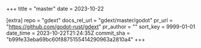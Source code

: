 +++
title = "master"
date = 2023-10-22

[extra]
repo = "gdext"
docs_rel_url = "gdext/master/godot"
pr_url = "https://github.com/godot-rust/gdext"
pr_author = ""
sort_key = 9999-01-01
date_time = 2023-10-22T21:24:35Z
commit_sha = "b99fe33eba69bc60f8875155414290963a2810a4"
+++


